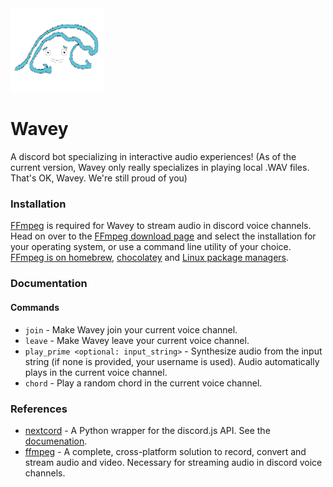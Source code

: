 <img src="wavey.png" width="150"/>

# Wavey
A discord bot specializing in interactive audio experiences!
(As of the current version, Wavey only really specializes in playing local .WAV files. That's OK, Wavey. We're still proud of you)


### Installation

[FFmpeg](https://ffmpeg.org/) is required for Wavey to stream audio in discord voice channels. Head on over to the [FFmpeg download page](https://ffmpeg.org/download.html) and select the installation for your operating system, or use a command line utility of your choice. [FFmpeg is on homebrew](https://formulae.brew.sh/formula/ffmpeg), [chocolatey](https://community.chocolatey.org/packages/ffmpeg) and [Linux package managers](https://trac.ffmpeg.org/wiki/CompilationGuide/Ubuntu).

### Documentation

#### Commands
+ `join` - Make Wavey join your current voice channel.
+ `leave` - Make Wavey leave your current voice channel.
+ `play_prime <optional: input_string>` - Synthesize audio from the input string (if none is provided, your username is used). Audio automatically plays in the current voice channel.
+ `chord` - Play a random chord in the current voice channel.

### References
- [nextcord](https://pypi.org/project/nextcord/) - A Python wrapper for the discord.js API. See the [documenation](https://docs.nextcord.dev/en/latest/api.html#).
- [ffmpeg](https://ffmpeg.org/) - A complete, cross-platform solution to record, convert and stream audio and video. Necessary for streaming audio in discord voice channels.
